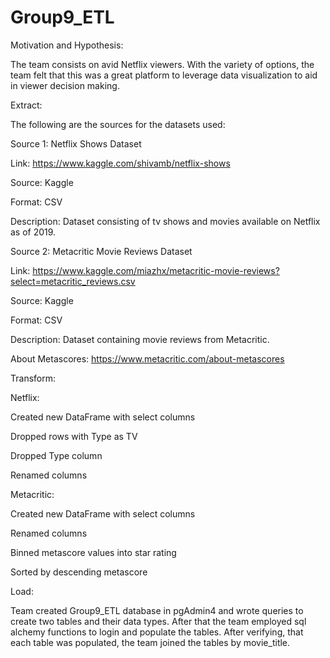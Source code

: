 # Group9_ETL

Motivation and Hypothesis:

The team consists on avid Netflix viewers. With the variety of options, the team felt that this was a great platform to leverage data visualization to aid in viewer decision making. 


Extract:

The following are the sources for the datasets used:


Source 1: Netflix Shows Dataset

Link: https://www.kaggle.com/shivamb/netflix-shows

Source: Kaggle

Format: CSV

Description: Dataset consisting of tv shows and movies available on Netflix as of 2019. 


Source 2: Metacritic Movie Reviews Dataset 

Link: https://www.kaggle.com/miazhx/metacritic-movie-reviews?select=metacritic_reviews.csv

Source: Kaggle

Format: CSV

Description: Dataset containing movie reviews from Metacritic. 

About Metascores: https://www.metacritic.com/about-metascores


Transform:

Netflix:

Created new DataFrame with select columns

Dropped rows with Type as TV

Dropped Type column 

Renamed columns

Metacritic:

Created new DataFrame with select columns

Renamed columns 

Binned metascore values into star rating

Sorted by descending metascore 


Load:

Team created Group9_ETL database in pgAdmin4 and wrote queries to create two tables and their data types. After that the team employed sql alchemy functions to login and populate the tables. After verifying, that each table was populated, the team joined the tables by movie_title. 











